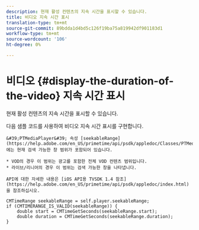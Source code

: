 ```yaml
---
description: 현재 활성 컨텐츠의 지속 시간을 표시할 수 있습니다.
title: 비디오 지속 시간 표시
translation-type: tm+mt
source-git-commit: 89bdda1d4bd5c126f19ba75a819942df901183d1
workflow-type: tm+mt
source-wordcount: '106'
ht-degree: 0%

---
```



# 비디오 {#display-the-duration-of-the-video} 지속 시간 표시

현재 활성 컨텐츠의 지속 시간을 표시할 수 있습니다.

다음 샘플 코드를 사용하여 비디오 지속 시간 표시를 구현합니다.

    &#39;PTMediaPlayer&#39; 속성 [seekableRange](https://help.adobe.com/en_US/primetime/api/psdk/appledoc/Classes/PTMediaPlayer.html#//api/name/seekableRange)에는 현재 검색 가능한 창 범위가 포함되어 있습니다.
    
    * VOD의 경우 이 범위는 광고를 포함한 전체 VOD 컨텐츠 범위입니다.
    * 라이브/리니어의 경우 이 범위는 검색 가능한 창을 나타냅니다.
    
    API에 대한 자세한 내용은 [iOS API용 TVSDK 1.4 참조](https://help.adobe.com/en_US/primetime/api/psdk/appledoc/index.html)을 참조하십시오.

<!--<a id="example_A153BE3AC03F43C6BF3A156316A08CD3"></a>-->

```
CMTimeRange seekableRange = self.player.seekableRange;  
if (CMTIMERANGE_IS_VALID(seekableRange)) { 
    double start = CMTimeGetSeconds(seekableRange.start);  
    double duration = CMTimeGetSeconds(seekableRange.duration); 
}
```
